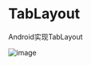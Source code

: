# TabLayout
Android实现TabLayout

![image](https://github.com/luweibin3118/TabLayout/app/Screenshot_20171226-001548.png)